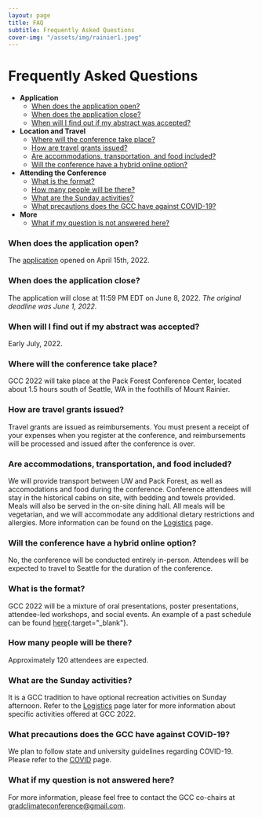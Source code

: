 ```yaml
---
layout: page
title: FAQ
subtitle: Frequently Asked Questions
cover-img: "/assets/img/rainier1.jpeg"
---
```


# Frequently Asked Questions
- __Application__
    - [When does the application open?](#when-does-the-application-open)
    - [When does the application close?](#when-does-the-application-close)
    - [When will I find out if my abstract was accepted?](#when-will-i-find-out-if-my-abstract-was-accepted)
- __Location and Travel__
    - [Where will the conference take place?](#where-will-the-conference-take-place)
    - [How are travel grants issued?](#how-are-travel-grants-issued)
    - [Are accommodations, transportation, and food included?](#are-accommodations-transportation-and-food-included)
    - [Will the conference have a hybrid online option?](#will-the-conference-have-a-hybrid-online-option)
- __Attending the Conference__
    - [What is the format?](#what-is-the-format)
    - [How many people will be there?](#how-many-people-will-be-there)
    - [What are the Sunday activities?](#what-are-the-sunday-activities)
    - [What precautions does the GCC have against COVID-19?](#what-precautions-does-the-gcc-have-against-covid-19)
- __More__
    - [What if my question is not answered here?](#what-if-my-question-is-not-answered-here)


### When does the application open?

The [application](https://graduateclimateconference.github.io/application/) opened on April 15th, 2022.

### When does the application close?

The application will close at 11:59 PM EDT on June 8, 2022. _The original deadline was June 1, 2022._

### When will I find out if my abstract was accepted?

Early July, 2022.

### Where will the conference take place?

GCC 2022 will take place at the Pack Forest Conference Center, located about 1.5 hours south of Seattle, WA in the foothills of Mount Rainier. 

### How are travel grants issued?

Travel grants are issued as reimbursements. You must present a receipt of your expenses when you register at the conference, and reimbursements will be processed and issued after the conference is over.

### Are accommodations, transportation, and food included?

We will provide transport between UW and Pack Forest, as well as accomodations and food during the conference. Conference attendees will stay in the historical cabins on site, with bedding and towels provided. Meals will also be served in the on-site dining hall. All meals will be vegetarian, and we will accommodate any additional dietary restrictions and allergies. More information can be found on the [Logistics](https://graduateclimateconference.github.io/logistics/) page.

### Will the conference have a hybrid online option?

No, the conference will be conducted entirely in-person. Attendees will be expected to travel to Seattle for the duration of the conference.

### What is the format?

GCC 2022 will be a mixture of oral presentations, poster presentations, attendee-led workshops, and social events. An example of a past schedule can be found [here](http://gradclimateconf.mit.edu/wp-content/uploads/2019/11/GCC-2019-Schedule-10.pdf){:target="_blank"}.

### How many people will be there?

Approximately 120 attendees are expected.

### What are the Sunday activities?

It is a GCC tradition to have optional recreation activities on Sunday afternoon. Refer to the [Logistics](https://graduateclimateconference.github.io/logistics/) page later for more information about specific activities offered at GCC 2022.

### What precautions does the GCC have against COVID-19?

We plan to follow state and university guidelines regarding COVID-19. Please refer to the [COVID](https://graduateclimateconference.github.io/covid/) page.

### What if my question is not answered here?

For more information, please feel free to contact the GCC co-chairs at gradclimateconference@gmail.com.
